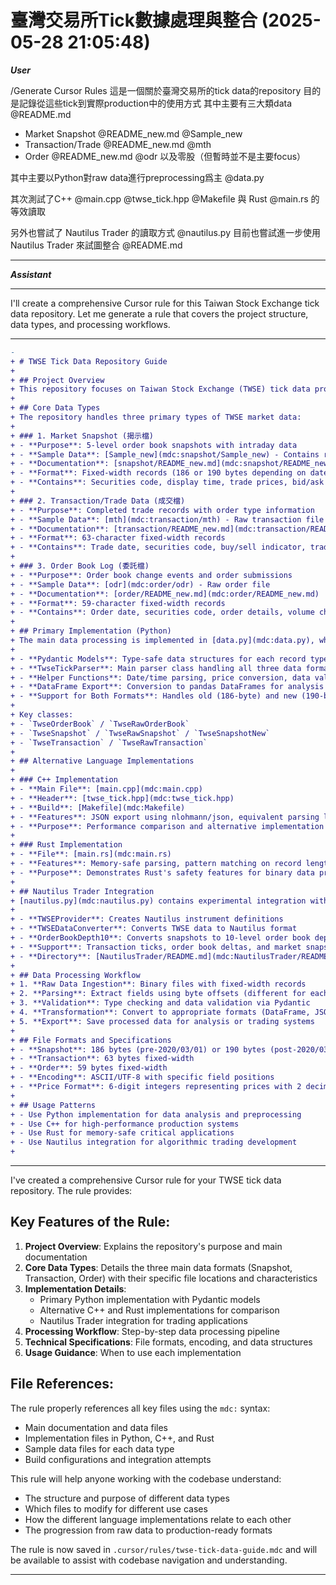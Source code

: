 <!-- Generated by SpecStory -->

# 臺灣交易所Tick數據處理與整合 (2025-05-28 21:05:48)

_**User**_

/Generate Cursor Rules 
這是一個關於臺灣交易所的tick data的repository
目的是記錄從這些tick到實際production中的使用方式
其中主要有三大類data @README.md 
- Market Snapshot @README_new.md @Sample_new 
- Transaction/Trade @README_new.md @mth 
- Order @README_new.md @odr 
以及零股（但暫時並不是主要focus）

其中主要以Python對raw data進行preprocessing爲主 @data.py 

其次測試了C++ @main.cpp @twse_tick.hpp @Makefile 
與 Rust @main.rs 的等效讀取

另外也嘗試了 Nautilus Trader 的讀取方式 @nautilus.py 
目前也嘗試進一步使用Nautilus Trader 來試圖整合 @README.md 

---

_**Assistant**_



---

I'll create a comprehensive Cursor rule for this Taiwan Stock Exchange tick data repository. Let me generate a rule that covers the project structure, data types, and processing workflows.

---

```diff
- 
+ # TWSE Tick Data Repository Guide
+ 
+ ## Project Overview
+ This repository focuses on Taiwan Stock Exchange (TWSE) tick data processing, documenting the complete workflow from raw tick data to production usage. The main entry point and documentation is in [README.md](mdc:README.md).
+ 
+ ## Core Data Types
+ The repository handles three primary types of TWSE market data:
+ 
+ ### 1. Market Snapshot (揭示檔)
+ - **Purpose**: 5-level order book snapshots with intraday data
+ - **Sample Data**: [Sample_new](mdc:snapshot/Sample_new) - Contains raw snapshot data
+ - **Documentation**: [snapshot/README_new.md](mdc:snapshot/README_new.md)
+ - **Format**: Fixed-width records (186 or 190 bytes depending on date)
+ - **Contains**: Securities code, display time, trade prices, bid/ask levels with volumes
+ 
+ ### 2. Transaction/Trade Data (成交檔)
+ - **Purpose**: Completed trade records with order type information
+ - **Sample Data**: [mth](mdc:transaction/mth) - Raw transaction file
+ - **Documentation**: [transaction/README_new.md](mdc:transaction/README_new.md)
+ - **Format**: 63-character fixed-width records
+ - **Contains**: Trade date, securities code, buy/sell indicator, trade price/volume
+ 
+ ### 3. Order Book Log (委託檔)
+ - **Purpose**: Order book change events and order submissions
+ - **Sample Data**: [odr](mdc:order/odr) - Raw order file  
+ - **Documentation**: [order/README_new.md](mdc:order/README_new.md)
+ - **Format**: 59-character fixed-width records
+ - **Contains**: Order date, securities code, order details, volume changes
+ 
+ ## Primary Implementation (Python)
+ The main data processing is implemented in [data.py](mdc:data.py), which includes:
+ 
+ - **Pydantic Models**: Type-safe data structures for each record type
+ - **TwseTickParser**: Main parser class handling all three data formats
+ - **Helper Functions**: Date/time parsing, price conversion, data validation
+ - **DataFrame Export**: Conversion to pandas DataFrames for analysis
+ - **Support for Both Formats**: Handles old (186-byte) and new (190-byte) snapshot formats
+ 
+ Key classes:
+ - `TwseOrderBook` / `TwseRawOrderBook`
+ - `TwseSnapshot` / `TwseRawSnapshot` / `TwseSnapshotNew`
+ - `TwseTransaction` / `TwseRawTransaction`
+ 
+ ## Alternative Language Implementations
+ 
+ ### C++ Implementation
+ - **Main File**: [main.cpp](mdc:main.cpp)
+ - **Header**: [twse_tick.hpp](mdc:twse_tick.hpp)
+ - **Build**: [Makefile](mdc:Makefile)
+ - **Features**: JSON export using nlohmann/json, equivalent parsing logic
+ - **Purpose**: Performance comparison and alternative implementation
+ 
+ ### Rust Implementation  
+ - **File**: [main.rs](mdc:main.rs)
+ - **Features**: Memory-safe parsing, pattern matching on record lengths
+ - **Purpose**: Demonstrates Rust's safety features for binary data processing
+ 
+ ## Nautilus Trader Integration
+ [nautilus.py](mdc:nautilus.py) contains experimental integration with the Nautilus Trader framework:
+ 
+ - **TWSEProvider**: Creates Nautilus instrument definitions
+ - **TWSEDataConverter**: Converts TWSE data to Nautilus format
+ - **OrderBookDepth10**: Converts snapshots to 10-level order book depth
+ - **Support**: Transaction ticks, order book deltas, and market snapshots
+ - **Directory**: [NautilusTrader/README.md](mdc:NautilusTrader/README.md) for integration documentation
+ 
+ ## Data Processing Workflow
+ 1. **Raw Data Ingestion**: Binary files with fixed-width records
+ 2. **Parsing**: Extract fields using byte offsets (different for each data type)
+ 3. **Validation**: Type checking and data validation via Pydantic
+ 4. **Transformation**: Convert to appropriate formats (DataFrame, JSON, Nautilus objects)
+ 5. **Export**: Save processed data for analysis or trading systems
+ 
+ ## File Formats and Specifications
+ - **Snapshot**: 186 bytes (pre-2020/03/01) or 190 bytes (post-2020/03/01)
+ - **Transaction**: 63 bytes fixed-width
+ - **Order**: 59 bytes fixed-width
+ - **Encoding**: ASCII/UTF-8 with specific field positions
+ - **Price Format**: 6-digit integers representing prices with 2 decimal places
+ 
+ ## Usage Patterns
+ - Use Python implementation for data analysis and preprocessing
+ - Use C++ for high-performance production systems
+ - Use Rust for memory-safe critical applications
+ - Use Nautilus integration for algorithmic trading development
+ 
```

---

I've created a comprehensive Cursor rule for your TWSE tick data repository. The rule provides:

## Key Features of the Rule:

1. **Project Overview**: Explains the repository's purpose and main documentation
2. **Core Data Types**: Details the three main data formats (Snapshot, Transaction, Order) with their specific file locations and characteristics
3. **Implementation Details**: 
   - Primary Python implementation with Pydantic models
   - Alternative C++ and Rust implementations for comparison
   - Nautilus Trader integration for trading applications
4. **Processing Workflow**: Step-by-step data processing pipeline
5. **Technical Specifications**: File formats, encoding, and data structures
6. **Usage Guidance**: When to use each implementation

## File References:
The rule properly references all key files using the `mdc:` syntax:
- Main documentation and data files
- Implementation files in Python, C++, and Rust
- Sample data files for each data type
- Build configurations and integration attempts

This rule will help anyone working with the codebase understand:
- The structure and purpose of different data types
- Which files to modify for different use cases
- How the different language implementations relate to each other
- The progression from raw data to production-ready formats

The rule is now saved in `.cursor/rules/twse-tick-data-guide.mdc` and will be available to assist with codebase navigation and understanding.

---

